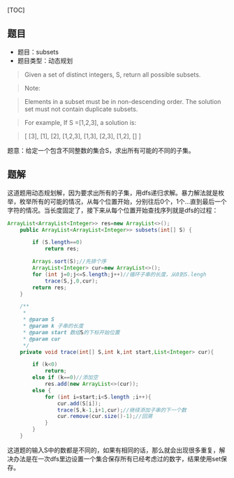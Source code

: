 [TOC]
## 题目
* 题目：subsets
* 题目类型：动态规划

> Given a set of distinct integers, S, return all possible subsets.

> Note:

> Elements in a subset must be in non-descending order.
The solution set must not contain duplicate subsets.

> For example,
If S =[1,2,3], a solution is:

> [
  [3],
  [1],
  [2],
  [1,2,3],
  [1,3],
  [2,3],
  [1,2],
  []
]

题意：给定一个包含不同整数的集合S，求出所有可能的不同的子集。

## 题解
这道题用动态规划解，因为要求出所有的子集，用dfs递归求解。暴力解法就是枚举，枚举所有的可能的情况，从每个位置开始，分别往后0个，1个...直到最后一个字符的情况。当长度固定了，接下来从每个位置开始查找序列就是dfs的过程：
``` java
ArrayList<ArrayList<Integer>> res=new ArrayList<>();
    public ArrayList<ArrayList<Integer>> subsets(int[] S) {

        if (S.length==0)
            return res;

        Arrays.sort(S);//先排个序
        ArrayList<Integer> cur=new ArrayList<>();
        for (int j=0;j<=S.length;j++)//循环子串的长度，从0到S.lengh
            trace(S,j,0,cur);
        return res;
    }

    /**
     *
     * @param S
     * @param k 子串的长度
     * @param start 数组S的下标开始位置
     * @param cur
     */
    private void trace(int[] S,int k,int start,List<Integer> cur){

        if (k<0)
            return;
        else if (k==0)//添加空
            res.add(new ArrayList<>(cur));
        else {
            for (int i=start;i<S.length ;i++){
                cur.add(S[i]);
                trace(S,k-1,i+1,cur);//继续添加子串的下一个数
                cur.remove(cur.size()-1);//回溯
            }
        }
    }
```
这道题的输入S中的数都是不同的，如果有相同的话，那么就会出现很多重复，解决办法是在一次dfs里边设置一个集合保存所有已经考虑过的数字，结果使用set保存。